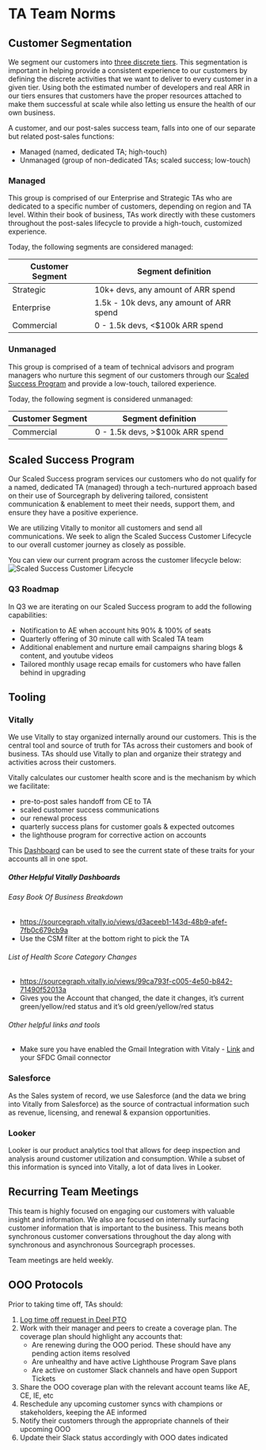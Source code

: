 # TA Team Norms

## Customer Segmentation

We segment our customers into [three discrete tiers](../../../../strategy-goals/strategy/index.md#market-segmentation). This segmentation is important in helping provide a consistent experience to our customers by defining the discrete activities that we want to deliver to every customer in a given tier. Using both the estimated number of developers and real ARR in our tiers ensures that customers have the proper resources attached to make them successful at scale while also letting us ensure the health of our own business.

A customer, and our post-sales success team, falls into one of our separate but related post-sales functions:

- Managed (named, dedicated TA; high-touch)
- Unmanaged (group of non-dedicated TAs; scaled success; low-touch)

### Managed

This group is comprised of our Enterprise and Strategic TAs who are dedicated to a specific number of customers, depending on region and TA level. Within their book of business, TAs work directly with these customers throughout the post-sales lifecycle to provide a high-touch, customized experience.

Today, the following segments are considered managed:

| Customer Segment | Segment definition                       |
| ---------------- | ---------------------------------------- |
| Strategic        | 10k+ devs, any amount of ARR spend       |
| Enterprise       | 1.5k - 10k devs, any amount of ARR spend |
| Commercial       | 0 - 1.5k devs, <$100k ARR spend          |

### Unmanaged

This group is comprised of a team of technical advisors and program managers who nurture this segment of our customers through our [Scaled Success Program](#scaled-success-program) and provide a low-touch, tailored experience.

Today, the following segment is considered unmanaged:

| Customer Segment | Segment definition                       |
| ---------------- | ---------------------------------------- |
| Commercial       | 0 - 1.5k devs, >$100k ARR spend          |

## Scaled Success Program

Our Scaled Success program services our customers who do not qualify for a named, dedicated TA (managed) through a tech-nurtured approach based on their use of Sourcegraph by delivering tailored, consistent communication & enablement to meet their needs, support them, and ensure they have a positive experience.

We are utilizing Vitally to monitor all customers and send all communications. We seek to align the Scaled Success Customer Lifecycle to our overall customer journey as closely as possible. 

You can view our current program across the customer lifecycle below:
![Scaled Success Customer Lifecycle](https://user-images.githubusercontent.com/7228359/220760306-60b90fc3-3701-44e2-aad9-f61c386ffee8.jpg)

### Q3 Roadmap

In Q3 we are iterating on our Scaled Success program to add the following capabilities:

- Notification to AE when account hits 90% & 100% of seats
- Quarterly offering of 30 minute call with Scaled TA team 
- Additional enablement and nurture email campaigns sharing blogs & content, and youtube videos
- Tailored monthly usage recap emails for customers who have fallen behind in upgrading 

## Tooling

### Vitally

We use Vitally to stay organized internally around our customers. This is the central tool and source of truth for TAs across their customers and book of business. TAs should use Vitally to plan and organize their strategy and activities across their customers.

Vitally calculates our customer health score and is the mechanism by which we facilitate:

- pre-to-post sales handoff from CE to TA
- scaled customer success communications
- our renewal process
- quarterly success plans for customer goals & expected outcomes
- the lighthouse program for corrective action on accounts

This [Dashboard](https://sourcegraph.vitally.io/work/team/dashboards/eee503ef-886f-4eba-b416-866f0aef71bb) can be used to see the current state of these traits for your accounts all in one spot.

##### Other Helpful Vitally Dashboards

###### Easy Book Of Business Breakdown

- https://sourcegraph.vitally.io/views/d3aceeb1-143d-48b9-afef-7fb0c679cb9a
- Use the CSM filter at the bottom right to pick the TA

###### List of Health Score Category Changes

- https://sourcegraph.vitally.io/views/99ca793f-c005-4e50-b842-71490f52013a
- Gives you the Account that changed, the date it changes, it’s current green/yellow/red status and it’s old green/yellow/red status

###### Other helpful links and tools

- Make sure you have enabled the Gmail Integration with Vitaly - [Link](https://docs.vitally.io/pushing-data-to-vitally/integrations/gmail) and your SFDC Gmail connector

### Salesforce

As the Sales system of record, we use Salesforce (and the data we bring into Vitally from Salesforce) as the source of contractual information such as revenue, licensing, and renewal & expansion opportunities.

### Looker

Looker is our product analytics tool that allows for deep inspection and analysis around customer utilization and consumption. While a subset of this information is synced into Vitally, a lot of data lives in Looker.

## Recurring Team Meetings

This team is highly focused on engaging our customers with valuable insight and information. We also are focused on internally surfacing customer information that is important to the business. This means both synchronous customer conversations throughout the day along with synchronous and asynchronous Sourcegraph processes.

Team meetings are held weekly.

## OOO Protocols

Prior to taking time off, TAs should:

1. [Log time off request in Deel PTO](../../../../benefits-pay-perks/benefits-perks/time-off/index.md)
2. Work with their manager and peers to create a coverage plan. The coverage plan should highlight any accounts that:
   - Are renewing during the OOO period. These should have any pending action items resolved
   - Are unhealthy and have active Lighthouse Program Save plans
   - Are active on customer Slack channels and have open Support Tickets
3. Share the OOO coverage plan with the relevant account teams like AE, CE, IE, etc
4. Reschedule any upcoming customer syncs with champions or stakeholders, keeping the AE informed
5. Notify their customers through the appropriate channels of their upcoming OOO
6. Update their Slack status accordingly with OOO dates indicated
